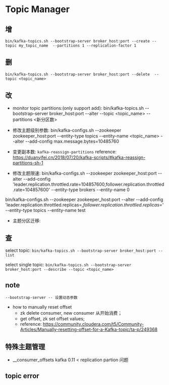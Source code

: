 # Topic Manager

## 增
`bin/kafka-topics.sh --bootstrap-server broker_host:port --create --topic my_topic_name  --partitions 1 --replication-factor 1`

## 删
`bin/kafka-topics.sh --bootstrap-server broker_host:port --delete  --topic <topic_name>`
## 改
* monitor topic partitions:(only support add):
bin/kafka-topics.sh --bootstrap-server broker_host:port --alter --topic <topic_name> --partitions <新分区数>

* 修改主题级别参数:
bin/kafka-configs.sh --zookeeper zookeeper_host:port --entity-type topics --entity-name <topic_name> --alter --add-config max.message.bytes=10485760

* 变更副本数:
`kafka-reassign-partitions`
reference: https://duanyifei.cn/2018/07/20/kafka-scripts/#kafka-reassign-partitions-sh-1

* 修改主题限速:
bin/kafka-configs.sh --zookeeper zookeeper_host:port --alter --add-config 'leader.replication.throttled.rate=104857600,follower.replication.throttled.rate=104857600' --entity-type brokers --entity-name 0

bin/kafka-configs.sh --zookeeper zookeeper_host:port --alter --add-config 'leader.replication.throttled.replicas=*,follower.replication.throttled.replicas=*' --entity-type topics --entity-name test

* 主题分区迁移:

## 查
select topic:
`bin/kafka-topics.sh --bootstrap-server broker_host:port --list`

select single topic:
`bin/kafka-topics.sh --bootstrap-server broker_host:port --describe --topic <topic_name>`

## note
`--bootstrap-server -- 设置动态参数`
* how to manually reset offset
    * zk delete consumer, new consumer 从开始消费；
    * get offset, zk set offset values;
    * reference: https://community.cloudera.com/t5/Community-Articles/Manually-resetting-offset-for-a-Kafka-topic/ta-p/249368

## 特殊主题管理
* __consumer_offsets
kafka 0.11 < replication partion 问题

## topic error


